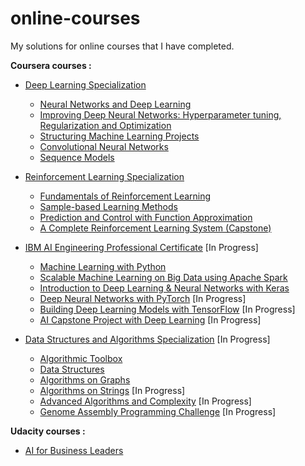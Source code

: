 # online-courses

My solutions for online courses that I have completed.

**Coursera courses :**

* [Deep Learning Specialization](https://www.coursera.org/specializations/deep-learning)
  * [Neural Networks and Deep Learning](https://www.coursera.org/learn/neural-networks-deep-learning?specialization=deep-learning)
  * [Improving Deep Neural Networks: Hyperparameter tuning, Regularization and Optimization](https://www.coursera.org/learn/deep-neural-network?specialization=deep-learning)
  * [Structuring Machine Learning Projects](https://www.coursera.org/learn/machine-learning-projects?specialization=deep-learning)
  * [Convolutional Neural Networks](https://www.coursera.org/learn/convolutional-neural-networks?specialization=deep-learning)
  * [Sequence Models](https://www.coursera.org/learn/nlp-sequence-models)
  
* [Reinforcement Learning Specialization](https://www.coursera.org/specializations/reinforcement-learning)
  * [Fundamentals of Reinforcement Learning](https://www.coursera.org/learn/fundamentals-of-reinforcement-learning)
  * [Sample-based Learning Methods](https://www.coursera.org/learn/sample-based-learning-methods)
  * [Prediction and Control with Function Approximation](https://www.coursera.org/learn/prediction-control-function-approximation)
  * [A Complete Reinforcement Learning System (Capstone)](https://www.coursera.org/learn/complete-reinforcement-learning-system)

* [IBM AI Engineering Professional Certificate](https://www.coursera.org/professional-certificates/ai-engineer) [In Progress]
  * [Machine Learning with Python](https://www.coursera.org/learn/machine-learning-with-python?specialization=ai-engineer)
  * [Scalable Machine Learning on Big Data using Apache Spark](https://www.coursera.org/learn/machine-learning-big-data-apache-spark?specialization=ai-engineer)
  * [Introduction to Deep Learning & Neural Networks with Keras](https://www.coursera.org/learn/introduction-to-deep-learning-with-keras?specialization=ai-engineer)
  * [Deep Neural Networks with PyTorch](https://www.coursera.org/learn/deep-neural-networks-with-pytorch?specialization=ai-engineer) [In Progress]
  * [Building Deep Learning Models with TensorFlow](https://www.coursera.org/learn/building-deep-learning-models-with-tensorflow) [In Progress]
  * [AI Capstone Project with Deep Learning](https://www.coursera.org/learn/ai-deep-learning-capstone) [In Progress]

* [Data Structures and Algorithms Specialization](https://www.coursera.org/specializations/data-structures-algorithms) [In Progress]
  * [Algorithmic Toolbox](https://www.coursera.org/learn/algorithmic-toolbox?specialization=data-structures-algorithms)
  * [Data Structures](https://www.coursera.org/learn/data-structures?specialization=data-structures-algorithms)
  * [Algorithms on Graphs](https://www.coursera.org/learn/algorithms-on-graphs?specialization=data-structures-algorithms)
  * [Algorithms on Strings](https://www.coursera.org/learn/algorithms-on-strings?specialization=data-structures-algorithms) [In Progress]
  * [Advanced Algorithms and Complexity](https://www.coursera.org/learn/advanced-algorithms-and-complexity) [In Progress]
  * [Genome Assembly Programming Challenge](https://www.coursera.org/learn/assembling-genomes) [In Progress]
  
**Udacity courses :**

* [AI for Business Leaders](https://www.udacity.com/course/ai-for-business-leaders--nd054)
